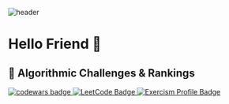 ![header](https://capsule-render.vercel.app/api?type=waving&fontAlignY=14&height=180&color=0:43cea2,100:185a9d&fontColor=ffffff&animation=fadeIn&fontSize=24&text=Aste%20Ploug%20Henriksen-nl--nl--nl-Software%20Engineer%20|%20Full-Stack-nl--nl--nl--nl--nl-&desc=/%20AH-steh%20PLAU%20HEN-rik-sen%20/&descAlignY=26&descSize=14)

# Hello Friend 👋



## 🧠 Algorithmic Challenges & Rankings
<p align="left">
  <a href="https://www.codewars.com/users/asteploug">
    <img src="https://www.codewars.com/users/asteploug/badges/micro" alt="codewars badge">
  </a>
      <a href="https://leetcode.com/asteploug/">
    <img src="https://img.shields.io/badge/dynamic/json?style=flat&labelColor=black&color=%23ffa116&label=Ranking&query=ranking&url=https%3A%2F%2Fleetcode-badge.vercel.app%2Fapi%2Fusers%2Fasteploug&logo=leetcode&logoColor=yellow" alt="LeetCode Badge">
  </a>
    <a href="https://exercism.org/profiles/Aste-5413">
    <img src="https://img.shields.io/badge/Exercism-Profile-blue?logo=exercism" alt="Exercism Profile Badge">
  </a>
</p>



<!--

![header](https://capsule-render.vercel.app/api?type=waving&fontAlignY=16&height=270&color=timeGradient&animation=fadeIn&fontSize=42&text=Aste%20Ploug%20Henriksen-nl-Software%20Engineer%20|%20Full-Stack%20&desc=/%20AH-steh%20PLAU%20HEN-rik-sen%20/&descAlignY=28)
![header](https://capsule-render.vercel.app/api?type=waving&fontAlignY=16&height=270&color=timeGradient&animation=fadeIn&fontSize=42&text=Aste%20Ploug%20Henriksen-nl-Software%20Engineer%20|%20Full-Stack%20&desc=Pronounced:%20AH-steh%20PLAU%20HEN-rik-sen&descAlignY=28)


**aste/aste** is a ✨ _special_ ✨ repository because its `README.md` (this file) appears on your GitHub profile.

Here are some ideas to get you started:

- 🔭 I’m currently working on ...
- 🌱 I’m currently learning ...
- 👯 I’m looking to collaborate on ...
- 🤔 I’m looking for help with ...
- 💬 Ask me about ...
- 📫 How to reach me: ...
- 😄 Pronouns: ...
- ⚡ Fun fact: ...
-->
